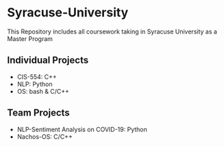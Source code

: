 # Syracuse-University
This Repository includes all coursework taking in Syracuse University as a Master Program

## Individual Projects
* CIS-554: C++
* NLP: Python
* OS: bash & C/C++
## Team Projects
* NLP-Sentiment Analysis on COVID-19: Python
* Nachos-OS: C/C++
